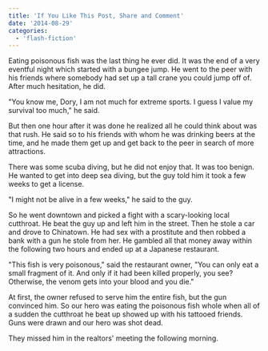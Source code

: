 ```yaml
---
title: 'If You Like This Post, Share and Comment'
date: '2014-08-29'
categories:
  - 'flash-fiction'
---
```


Eating poisonous fish was the last thing he ever did. It was the end of a very
eventful night which started with a bungee jump. He went to the peer with his
friends where somebody had set up a tall crane you could jump off of. After much
hesitation, he did.

<!-- truncate -->


"You know me, Dory, I am not much for extreme sports. I guess I value my
survival too much," he said.

But then one hour after it was done he realized all he could think about was
that rush. He said so to his friends with whom he was drinking beers at the
time, and he made them get up and get back to the peer in search of more
attractions.

There was some scuba diving, but he did not enjoy that. It was too benign. He
wanted to get into deep sea diving, but the guy told him it took a few weeks to
get a license.

"I might not be alive in a few weeks," he said to the guy.

So he went downtown and picked a fight with a scary-looking local cutthroat. He
beat the guy up and left him in the street. Then he stole a car and drove to
Chinatown. He had sex with a prostitute and then robbed a bank with a gun he
stole from her. He gambled all that money away within the following two hours
and ended up at a Japanese restaurant.

"This fish is very poisonous," said the restaurant owner, "You can only eat a
small fragment of it. And only if it had been killed properly, you see?
Otherwise, the venom gets into your blood and you die."

At first, the owner refused to serve him the entire fish, but the gun convinced
him. So our hero was eating the poisonous fish whole when all of a sudden the
cutthroat he beat up showed up with his tattooed friends. Guns were drawn and
our hero was shot dead.

They missed him in the realtors' meeting the following morning.

